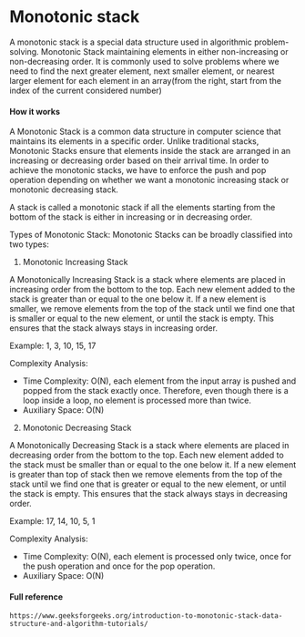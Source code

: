 # Monotonic stack

A monotonic stack is a special data structure used in algorithmic problem-solving. Monotonic Stack maintaining elements in either non-increasing or non-decreasing order. It is commonly used to solve problems where we need to find the next greater element, next smaller element, or nearest larger element for each element in an array(from the right, start from the index of the current considered number)



#### How it works

A Monotonic Stack is a common data structure in computer science that maintains its elements in a specific order. Unlike traditional stacks, Monotonic Stacks ensure that elements inside the stack are arranged in an increasing or decreasing order based on their arrival time. In order to achieve the monotonic stacks, we have to enforce the push and pop operation depending on whether we want a monotonic increasing stack or monotonic decreasing stack.

A stack is called a monotonic stack if all the elements starting from the bottom of the stack is either in increasing or in decreasing order.

Types of Monotonic Stack:
Monotonic Stacks can be broadly classified into two types:

1. Monotonic Increasing Stack

A Monotonically Increasing Stack is a stack where elements are placed in increasing order from the bottom to the top. Each new element added to the stack is greater than or equal to the one below it. If a new element is smaller, we remove elements from the top of the stack until we find one that is smaller or equal to the new element, or until the stack is empty. This ensures that the stack always stays in increasing order.

Example: 1, 3, 10, 15, 17

Complexity Analysis:
- Time Complexity: O(N), each element from the input array is pushed and popped from the stack exactly once. Therefore, even though there is a loop inside a loop, no element is processed more than twice.
- Auxiliary Space: O(N)

2. Monotonic Decreasing Stack

A Monotonically Decreasing Stack is a stack where elements are placed in decreasing order from the bottom to the top. Each new element added to the stack must be smaller than or equal to the one below it. If a new element is greater than top of stack then we remove elements from the top of the stack until we find one that is greater or equal to the new element, or until the stack is empty. This ensures that the stack always stays in decreasing order.

Example: 17, 14, 10, 5, 1

Complexity Analysis:
- Time Complexity: O(N), each element is processed only twice, once for the push operation and once for the pop operation.
- Auxiliary Space: O(N) 




#### Full reference 
```
https://www.geeksforgeeks.org/introduction-to-monotonic-stack-data-structure-and-algorithm-tutorials/
```